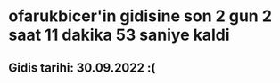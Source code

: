 # ofarukbicer'in gidisine son 2 gun 2 saat 11 dakika 53 saniye kaldi

## Gidis tarihi: 30.09.2022 :(